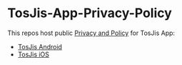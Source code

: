 # TosJis-App-Privacy-Policy
This repos host public [Privacy and Policy](https://cvhong.github.io/TosJis-App-Privacy-Policy/) for TosJis App:
- [TosJis Android](https://play.google.com/store/apps/details?id=com.mobile.android.tosjis&hl=en)
- [TosJis iOS](https://apps.apple.com/us/app/tosjis/id1467486940)
